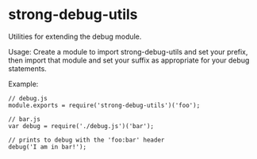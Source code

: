 # strong-debug-utils

Utilities for extending the debug module.

Usage:
Create a module to import strong-debug-utils and set your prefix,
then import that module and set your suffix as appropriate for your debug
statements.

Example:
```
// debug.js
module.exports = require('strong-debug-utils')('foo');

// bar.js
var debug = require('./debug.js')('bar');

// prints to debug with the 'foo:bar' header
debug('I am in bar!');
```